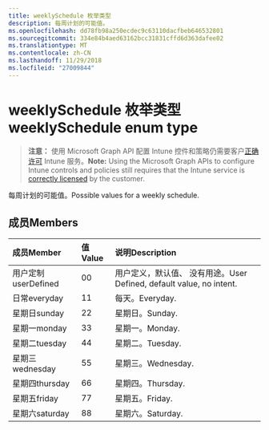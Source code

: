 ```yaml
---
title: weeklySchedule 枚举类型
description: 每周计划的可能值。
ms.openlocfilehash: dd78fb98a250ecdec9c63110dacfbeb646532801
ms.sourcegitcommit: 334e84b4aed63162bcc31831cffd6d363dafee02
ms.translationtype: MT
ms.contentlocale: zh-CN
ms.lasthandoff: 11/29/2018
ms.locfileid: "27009844"
---
```

# <a name="weeklyschedule-enum-type"></a><span data-ttu-id="2ce6d-103">weeklySchedule 枚举类型</span><span class="sxs-lookup"><span data-stu-id="2ce6d-103">weeklySchedule enum type</span></span>

> <span data-ttu-id="2ce6d-104">**注意：** 使用 Microsoft Graph API 配置 Intune 控件和策略仍需要客户[正确许可](https://go.microsoft.com/fwlink/?linkid=839381) Intune 服务。</span><span class="sxs-lookup"><span data-stu-id="2ce6d-104">**Note:** Using the Microsoft Graph APIs to configure Intune controls and policies still requires that the Intune service is [correctly licensed](https://go.microsoft.com/fwlink/?linkid=839381) by the customer.</span></span>

<span data-ttu-id="2ce6d-105">每周计划的可能值。</span><span class="sxs-lookup"><span data-stu-id="2ce6d-105">Possible values for a weekly schedule.</span></span>
## <a name="members"></a><span data-ttu-id="2ce6d-106">成员</span><span class="sxs-lookup"><span data-stu-id="2ce6d-106">Members</span></span>
|<span data-ttu-id="2ce6d-107">成员</span><span class="sxs-lookup"><span data-stu-id="2ce6d-107">Member</span></span>|<span data-ttu-id="2ce6d-108">值</span><span class="sxs-lookup"><span data-stu-id="2ce6d-108">Value</span></span>|<span data-ttu-id="2ce6d-109">说明</span><span class="sxs-lookup"><span data-stu-id="2ce6d-109">Description</span></span>|
|:---|:---|:---|
|<span data-ttu-id="2ce6d-110">用户定制</span><span class="sxs-lookup"><span data-stu-id="2ce6d-110">userDefined</span></span>|<span data-ttu-id="2ce6d-111">0</span><span class="sxs-lookup"><span data-stu-id="2ce6d-111">0</span></span>|<span data-ttu-id="2ce6d-112">用户定义，默认值、 没有用途。</span><span class="sxs-lookup"><span data-stu-id="2ce6d-112">User Defined, default value, no intent.</span></span>|
|<span data-ttu-id="2ce6d-113">日常</span><span class="sxs-lookup"><span data-stu-id="2ce6d-113">everyday</span></span>|<span data-ttu-id="2ce6d-114">1</span><span class="sxs-lookup"><span data-stu-id="2ce6d-114">1</span></span>|<span data-ttu-id="2ce6d-115">每天。</span><span class="sxs-lookup"><span data-stu-id="2ce6d-115">Everyday.</span></span>|
|<span data-ttu-id="2ce6d-116">星期日</span><span class="sxs-lookup"><span data-stu-id="2ce6d-116">sunday</span></span>|<span data-ttu-id="2ce6d-117">2</span><span class="sxs-lookup"><span data-stu-id="2ce6d-117">2</span></span>|<span data-ttu-id="2ce6d-118">星期日。</span><span class="sxs-lookup"><span data-stu-id="2ce6d-118">Sunday.</span></span>|
|<span data-ttu-id="2ce6d-119">星期一</span><span class="sxs-lookup"><span data-stu-id="2ce6d-119">monday</span></span>|<span data-ttu-id="2ce6d-120">3</span><span class="sxs-lookup"><span data-stu-id="2ce6d-120">3</span></span>|<span data-ttu-id="2ce6d-121">星期一。</span><span class="sxs-lookup"><span data-stu-id="2ce6d-121">Monday.</span></span>|
|<span data-ttu-id="2ce6d-122">星期二</span><span class="sxs-lookup"><span data-stu-id="2ce6d-122">tuesday</span></span>|<span data-ttu-id="2ce6d-123">4</span><span class="sxs-lookup"><span data-stu-id="2ce6d-123">4</span></span>|<span data-ttu-id="2ce6d-124">星期二。</span><span class="sxs-lookup"><span data-stu-id="2ce6d-124">Tuesday.</span></span>|
|<span data-ttu-id="2ce6d-125">星期三</span><span class="sxs-lookup"><span data-stu-id="2ce6d-125">wednesday</span></span>|<span data-ttu-id="2ce6d-126">5</span><span class="sxs-lookup"><span data-stu-id="2ce6d-126">5</span></span>|<span data-ttu-id="2ce6d-127">星期三。</span><span class="sxs-lookup"><span data-stu-id="2ce6d-127">Wednesday.</span></span>|
|<span data-ttu-id="2ce6d-128">星期四</span><span class="sxs-lookup"><span data-stu-id="2ce6d-128">thursday</span></span>|<span data-ttu-id="2ce6d-129">6</span><span class="sxs-lookup"><span data-stu-id="2ce6d-129">6</span></span>|<span data-ttu-id="2ce6d-130">星期四。</span><span class="sxs-lookup"><span data-stu-id="2ce6d-130">Thursday.</span></span>|
|<span data-ttu-id="2ce6d-131">星期五</span><span class="sxs-lookup"><span data-stu-id="2ce6d-131">friday</span></span>|<span data-ttu-id="2ce6d-132">7</span><span class="sxs-lookup"><span data-stu-id="2ce6d-132">7</span></span>|<span data-ttu-id="2ce6d-133">星期五。</span><span class="sxs-lookup"><span data-stu-id="2ce6d-133">Friday.</span></span>|
|<span data-ttu-id="2ce6d-134">星期六</span><span class="sxs-lookup"><span data-stu-id="2ce6d-134">saturday</span></span>|<span data-ttu-id="2ce6d-135">8</span><span class="sxs-lookup"><span data-stu-id="2ce6d-135">8</span></span>|<span data-ttu-id="2ce6d-136">星期六。</span><span class="sxs-lookup"><span data-stu-id="2ce6d-136">Saturday.</span></span>|



